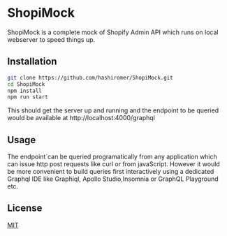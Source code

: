 # ShopiMock
ShopiMock is a complete mock of Shopify Admin API which runs on local webserver to speed things up. 

## Installation


```bash
git clone https://github.com/hashiromer/ShopiMock.git
cd ShopiMock
npm install
npm run start

```

This should get the server up and running and the endpoint to be queried would be available at http://localhost:4000/graphql


## Usage

The endpoint`can be queried programatically from any application which can issue http post requests like curl or from javaScript. However it would
be more convenient to build queries first interactively using a dedicated Graphql IDE like Graphiql, Apollo Studio,Insomnia or GraphQL Playground etc.


## License

[MIT](LICENSE.md)



